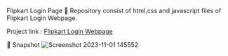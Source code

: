 Flipkart Login Page 📄 Repository consist of html,css and javascript files of Flipkart Login Webpage.

  Project link : [Flipkart Login Webpage](https://flipkart-login-clone-kumarsanjeet1.vercel.app/)

📸 Snapshot
![Screenshot 2023-11-01 145552](https://github.com/Kumarsanjeet1/digital-lync-reactjs-training/assets/89514486/00e2366f-c87b-4702-968e-786289de296c)
